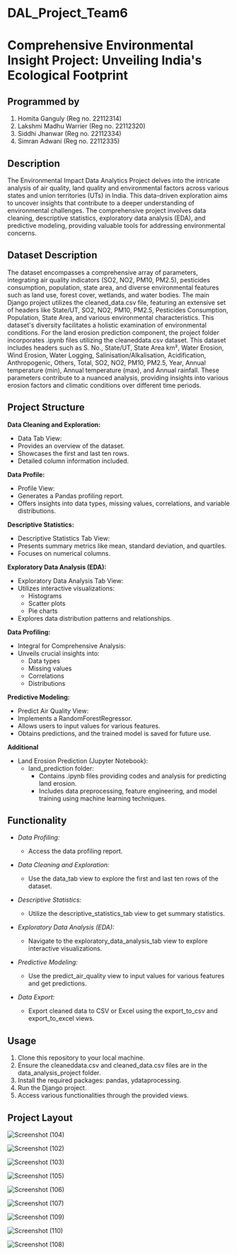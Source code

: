 # DAL_Project_Team6
# Comprehensive Environmental Insight Project: Unveiling India's Ecological Footprint

## Programmed by
1. Homita Ganguly (Reg no. 22112314) 
2. Lakshmi Madhu Warrier (Reg no. 22112320)
3. Siddhi Jhanwar (Reg no. 22112334)
4. Simran Adwani (Reg no. 22112335) 

## Description
The Environmental Impact Data Analytics Project delves into the intricate analysis of air quality, land quality and environmental factors across various states and union territories (UTs) in India. This data-driven exploration aims to uncover insights that contribute to a deeper understanding of environmental challenges. The comprehensive project involves data cleaning, descriptive statistics, exploratory data analysis (EDA), and predictive modeling, providing valuable tools for addressing environmental concerns.

## Dataset Description
The dataset encompasses a comprehensive array of parameters, integrating air quality indicators (SO2, NO2, PM10, PM2.5), pesticides consumption, population, state area, and diverse environmental features such as land use, forest cover, wetlands, and water bodies. The main Django project utilizes the cleaned_data.csv file, featuring an extensive set of headers like State/UT, SO2, NO2, PM10, PM2.5, Pesticides Consumption, Population, State Area, and various environmental characteristics. This dataset's diversity facilitates a holistic examination of environmental conditions.
For the land erosion prediction component, the project folder incorporates .ipynb files utilizing the cleaneddata.csv dataset. This dataset includes headers such as S. No., State/UT, State Area km², Water Erosion, Wind Erosion, Water Logging, Salinisation/Alkalisation, Acidification, Anthropogenic, Others, Total, SO2, NO2, PM10, PM2.5, Year, Annual temperature (min), Annual temperature (max), and Annual rainfall. These parameters contribute to a nuanced analysis, providing insights into various erosion factors and climatic conditions over different time periods.

## Project Structure

 **Data Cleaning and Exploration:**

  - Data Tab View:
   - Provides an overview of the dataset.
   - Showcases the first and last ten rows.
   - Detailed column information included.

 **Data Profile:**

  - Profile View:
   - Generates a Pandas profiling report.
   - Offers insights into data types, missing values, correlations, and variable distributions.

 **Descriptive Statistics:**

  - Descriptive Statistics Tab View:
   - Presents summary metrics like mean, standard deviation, and quartiles.
   - Focuses on numerical columns.

 **Exploratory Data Analysis (EDA):**

  - Exploratory Data Analysis Tab View:
   - Utilizes interactive visualizations:
     - Histograms
     - Scatter plots
     - Pie charts
   - Explores data distribution patterns and relationships.

 **Data Profiling:**

  - Integral for Comprehensive Analysis:
   - Unveils crucial insights into:
     - Data types
     - Missing values
     - Correlations
     - Distributions

 **Predictive Modeling:**

  - Predict Air Quality View:
   - Implements a RandomForestRegressor.
   - Allows users to input values for various features.
   - Obtains predictions, and the trained model is saved for future use.

  **Additional**
   - Land Erosion Prediction (Jupyter Notebook):
      - land_prediction folder:
        - Contains .ipynb files providing codes and analysis for predicting land erosion.
        - Includes data preprocessing, feature engineering, and model training using machine learning techniques.


## Functionality

- *Data Profiling:*
  - Access the data profiling report.

- *Data Cleaning and Exploration:*
  - Use the data_tab view to explore the first and last ten rows of the dataset.

- *Descriptive Statistics:*
  - Utilize the descriptive_statistics_tab view to get summary statistics.

- *Exploratory Data Analysis (EDA):*
  - Navigate to the exploratory_data_analysis_tab view to explore interactive visualizations.

- *Predictive Modeling:*
  - Use the predict_air_quality view to input values for various features and get predictions.

- *Data Export:*
  - Export cleaned data to CSV or Excel using the export_to_csv and export_to_excel views.

## Usage

1. Clone this repository to your local machine.
2. Ensure the cleaneddata.csv and cleaned_data.csv files are in the data_analysis_project folder.
3. Install the required packages: pandas, ydataprocessing.
4. Run the Django project.
5. Access various functionalities through the provided views.

## Project Layout
   ![Screenshot (104)](https://github.com/lwarrier07/DAL_Project/assets/118895179/8aebe47e-ca50-4758-8d9f-1c410de73727)
    
   ![Screenshot (102)](https://github.com/lwarrier07/DAL_Project/assets/118895179/d83abbf7-3e0f-45f4-a24f-e32480689270)
    
   ![Screenshot (103)](https://github.com/lwarrier07/DAL_Project/assets/118895179/f9631488-b4ab-47eb-992d-ba77f29a69cc)
    
   ![Screenshot (105)](https://github.com/lwarrier07/DAL_Project/assets/118895179/6b6acea3-ad3f-4529-aac9-0bf47ce1ef2b)
    
   ![Screenshot (106)](https://github.com/lwarrier07/DAL_Project/assets/118895179/0ceb9126-d82f-4fb3-971e-5550dcce3fab)
    
   ![Screenshot (107)](https://github.com/lwarrier07/DAL_Project/assets/118895179/f65cecb9-de9a-444c-88b9-4495efcc4f67)
    
   ![Screenshot (109)](https://github.com/lwarrier07/DAL_Project/assets/118895179/02f7500c-16d5-43cd-b54c-298ba60402ea)
    
   ![Screenshot (110)](https://github.com/lwarrier07/DAL_Project/assets/118895179/ea3ef4cb-7914-4c3c-9d15-e113b8f51fa4)
    
   ![Screenshot (108)](https://github.com/lwarrier07/DAL_Project/assets/118895179/b452db90-52ce-44cc-8673-b991d06d98bc)



